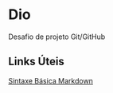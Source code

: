 # Dio
Desafio de projeto Git/GitHub

## Links Úteis
[Sintaxe Básica Markdown](https://www.markdownguide.org/basic-syntax/)
